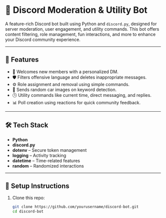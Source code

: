 # 🚀 Discord Moderation & Utility Bot

A feature-rich Discord bot built using Python and `discord.py`, designed for server moderation, user engagement, and utility commands. This bot offers content filtering, role management, fun interactions, and more to enhance your Discord community experience.

---

## 📌 Features

- 👋 Welcomes new members with a personalized DM.
- 🛡️ Filters offensive language and deletes inappropriate messages.
- ⚙️ Role assignment and removal using simple commands.
- 🚗 Sends random car images on keyword detection.
- 🕒 Utility commands like current time, direct messaging, and replies.
- 📊 Poll creation using reactions for quick community feedback.

---

## 🛠 Tech Stack

- **Python**
- **discord.py**
- **dotenv** – Secure token management
- **logging** – Activity tracking
- **datetime** – Time-related features
- **random** – Randomized interactions

---

## 🔧 Setup Instructions

1. Clone this repo:
   ```bash
   git clone https://github.com/yourusername/discord-bot.git
   cd discord-bot
